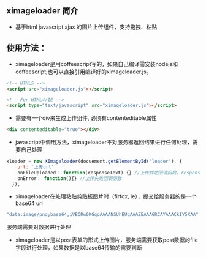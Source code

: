 ximageloader 简介
--------------------
* 基于html javascript ajax 的图片上传组件，支持拖拽、粘贴

使用方法：
------------

* ximageloader是用coffeescript写的，如果自己编译需安装nodejs和coffeescript;也可以直接引用编译好的ximageloader.js。
```html
<!-- HTML5 -->
<script src="ximageloader.js"></script>

<!-- For HTML4/IE -->
<script type="text/javascript" src="ximageloader.js"></script>
```
* 需要有一个div来生成上传组件, 必须有contenteditable属性
```html
<div contenteditable="true"></div>
```
* javascript中调用方法，ximageloader不对服务器返回结果进行任何处理，需要自己处理
```javascript
xloader = new XImageloader(docuement.getElementById('loader'), {
    url: '上传url'
    onFileUploaded： function(responseText) {} //上传成功回调函数，responseText为服务器相应信息
    onError： function(){} //上传失败回调函数
  });
```
* ximageloader在处理粘贴剪贴板图片时（firfox, ie），提交给服务器的是一个base64 url
```javascript
"data:image/png;base64,iVBORw0KGgoAAAANSUhEUgAAAZEAAAGRCAYAAACkIY5XAA"
```
服务端需要对数据进行处理

* ximageloader是以post表单的形式上传图片，服务端需要获取post数据的file字段进行处理，如果数据是以base64传输的需要判断




